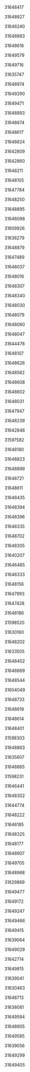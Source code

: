 31648417

31648827

31646240

31648883

31648616

31649579

31649716

31635747

31648974

31649290

31649471

31648893

31648674

31648617

31648824

31642809

31642860

31648211

31648105

31647784

31648250

31648895

31646098

31609926

31636279

31648879

31647489

31648037

31648016

31648307

31648340

31648030

31648079

31648060

31648047

31644478

31648107

31648626

31648582

31648608

31648602

31648031

31647947

31648239

31642846

31597582

31648180

31648823

31648899

31648721

31648611

31648435

31648394

31648396

31648335

31648702

31648305

31640207

31646485

31648333

31648156

31647993

31647428

31648186

31598520

31630160

31648202

31633505

31648402

31648869

31648544

31604049

31648733

31648619

31648614

31648401

31598303

31648863

31635607

31648865

31598231

31646441

31648302

31644774

31648222

31646185

31648325

31648177

31648907

31649705

31648968

31629869

31649477

31649172

31649247

31649466

31649415

31639064

31649029

31642714

31649815

31639041

31630463

31648713

31638081

31649594

31648905

31649585

31639056

31649299

31649405

